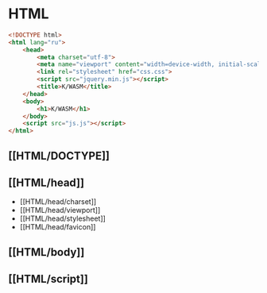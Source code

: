 # HTML

```html
<!DOCTYPE html>
<html lang="ru">
    <head>
        <meta charset="utf-8">
        <meta name="viewport" content="width=device-width, initial-scale=1, shrink-to-fit=no">
        <link rel="stylesheet" href="css.css">
        <script src="jquery.min.js"></script>
        <title>K/WASM</title>
    </head>
    <body>
        <h1>K/WASM</h1>
    </body>
    <script src="js.js"></script>
</html>
```

## [[HTML/DOCTYPE]]
## [[HTML/head]]

- [[HTML/head/charset]]
- [[HTML/head/viewport]]
- [[HTML/head/stylesheet]]
- [[HTML/head/favicon]]

## [[HTML/body]]
## [[HTML/script]]
